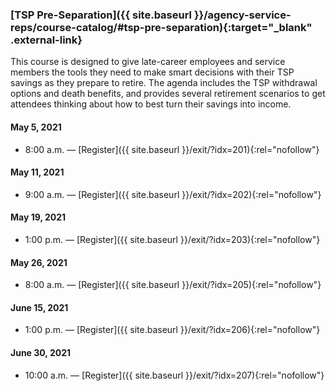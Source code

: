 ### [TSP Pre-Separation]({{ site.baseurl }}/agency-service-reps/course-catalog/#tsp-pre-separation){:target="\_blank" .external-link}

This course is designed to give late-career employees and service members the tools they need to make smart decisions with their TSP savings as they prepare to retire. The agenda includes the TSP withdrawal options and death benefits, and provides several retirement scenarios to get attendees thinking about how to best turn their savings into income.

#### May 5, 2021

- 8:00 a.m. — [Register]({{ site.baseurl }}/exit/?idx=201){:rel="nofollow"}

#### May 11, 2021

- 9:00 a.m.	— [Register]({{ site.baseurl }}/exit/?idx=202){:rel="nofollow"}

#### May 19, 2021

- 1:00 p.m.	— [Register]({{ site.baseurl }}/exit/?idx=203){:rel="nofollow"}

#### May 26, 2021

- 8:00 a.m.	— [Register]({{ site.baseurl }}/exit/?idx=205){:rel="nofollow"}

#### June 15, 2021

- 1:00 p.m. — [Register]({{ site.baseurl }}/exit/?idx=206){:rel="nofollow"}

#### June 30, 2021

- 10:00 a.m. — [Register]({{ site.baseurl }}/exit/?idx=207){:rel="nofollow"}
